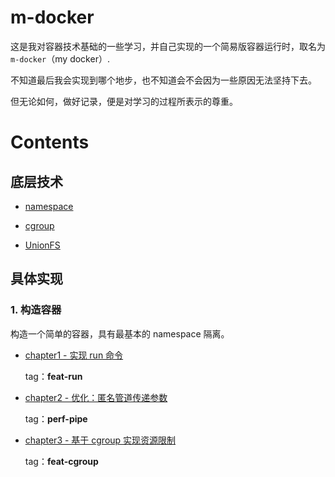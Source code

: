 # m-docker

这是我对容器技术基础的一些学习，并自己实现的一个简易版容器运行时，取名为 `m-docker`（my docker）.

不知道最后我会实现到哪个地步，也不知道会不会因为一些原因无法坚持下去。

但无论如何，做好记录，便是对学习的过程所表示的尊重。

# Contents

## 底层技术

- [namespace](./docs/basics/namespace/readme.md)

- [cgroup](./docs/basics/cgroup/readme.md)

- [UnionFS](./docs/basics/UnionFS/readme.md)

## 具体实现

### 1. 构造容器

构造一个简单的容器，具有最基本的 namespace 隔离。

- [chapter1 - 实现 run 命令](./docs/source-analysis/chapter1-run命令实现.md)
  
  tag：**feat-run**

- [chapter2 - 优化：匿名管道传递参数](./docs/source-analysis/chapter2-匿名管道传递参数.md)

  tag：**perf-pipe**

- [chapter3 - 基于 cgroup 实现资源限制](./docs/source-analysis/chapter3-基于cgroup实现资源限制.md)
  
  tag：**feat-cgroup**